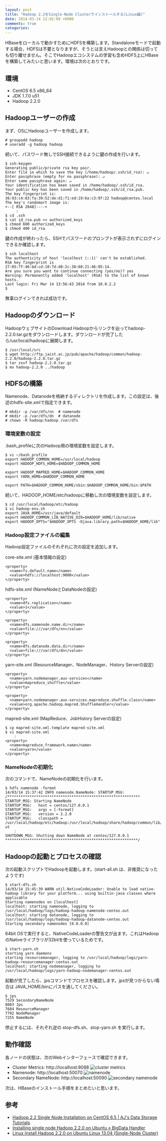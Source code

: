 ```yaml
---
layout: post
title: "Hadoop 2.2をSingle-Node Clusterでインストールする(Linux編)"
date: 2014-03-14 12:02:09 +0900
comments: true
categories: 
---
```

HBaseをローカルで動かすためにHDFSを構築します。Standaloneモードで起動する場合、HDFSは不要となりますが、そうとは言えHadoopとの関係は切っても切り離せません。そこでHadoopエコシステムの学習も含めHDFS上にHBaseを構築してみたいと思います。環境は次のとおりです。

## 環境
* CentOS 6.5 x86_64
* JDK 1.7.0 u51
* Hadoop 2.2.0

## Hadoopユーザーの作成
まず、OSにHadoopユーザーを作成します。

    # groupadd hadoop
    # useradd -g hadoop hadoop

続いて、パスワード無しでSSH接続できるように鍵の作成を行います。

    $ ssh-keygen
    Generating public/private rsa key pair.
    Enter file in which to save the key (/home/hadoop/.ssh/id_rsa): ↵ 
    Enter passphrase (empty for no passphrase): ↵ 
    Enter same passphrase again: ↵ 
    Your identification has been saved in /home/hadoop/.ssh/id_rsa.
    Your public key has been saved in /home/hadoop/.ssh/id_rsa.pub.
    The key fingerprint is:
    36:93:c4:83:fa:39:52:de:d1:f1:ed:19:6a:c3:97:22 hadoop@centos.local
    The key's randomart image is:
    +--[ RSA 2048]----+
         :
    $ cd .ssh
    $ cat id_rsa.pub >> authorized_keys
    $ chmod 600 authorized_keys
    $ chmod 400 id_rsa

鍵の作成が終わったら、SSHでパスワードのプロンプトが表示されずにログインできるか確認します。

    $ ssh localhost
    The authenticity of host 'localhost (::1)' can't be established.
    RSA key fingerprint is 27:05:7f:46:bd:cd:10:7d:d8:2c:38:60:21:46:05:14.
    Are you sure you want to continue connecting (yes/no)? yes
    Warning: Permanently added 'localhost' (RSA) to the list of known hosts.
    Last login: Fri Mar 14 13:56:43 2014 from 10.0.2.2
    $

無事ログインできれば成功です。

## Hadoopのダウンロード

HadoopウェブサイトのDownload Hadoopからリンクを辿ってhadoop-2.2.0.tar.gzをダウンロードします。ダウンロードが完了したら/usr/local/hadoopに展開します。

    $ /usr/local/src
    $ wget http://ftp.jaist.ac.jp/pub/apache/hadoop/common/hadoop-2.2.0/hadoop-2.2.0.tar.gz 
    $ tar zxvf hadoop-2.2.0.tar.gz
    $ mv hadoop-2.2.0 ../hadoop

## HDFSの構築

Namenode、Datanodeを格納するディレクトリを作成します。この設定は、後述のhdfs-site.xmlで指定できます。

    # mkdir -p /var/dfs/nn  # namenode
    # mkdir -p /var/dfs/dn  # datanode
    # chown -R hadoop:hadoop /var/dfs

### 環境変数の設定

.bash_profileに次のHadoop用の環境変数を設定します。

    $ vi ~/bash_profile
    export HADOOP_COMMON_HOME=/usr/local/hadoop
    export HADOOP_HDFS_HOME=$HADOOP_COMMON_HOME
    
    export HADOOP_MAPRED_HOME=$HADOOP_COMMON_HOME
    export YARN_HOME=$HADOOP_COMMON_HOME

    export PATH=$HADOOP_COMMON_HOME/sbin:$HADOOP_COMMON_HOME/bin:$PATH

続いて、HADOOP_HOME/etc/hadoopに移動し次の環境変数を設定します。

    $ cd /usr/local/hadoop/etc/hadoop
    $ vi hadoop-env.sh 
    export JAVA_HOME=/usr/java/default
    export HADOOP_COMMON_LIB_NATIVE_DIR=$HADOOP_HOME/lib/native
    export HADOOP_OPTS="$HADOOP_OPTS -Djava.library.path=$HADOOP_HOME/lib"

### Hadoop設定ファイルの編集

Hadoop設定ファイルのそれぞれに次の設定を追加します。

core-site.xml (基本情報の設定)

    <property>
      <name>fs.default.name</name>
      <value>hdfs://localhost:9000</value>
    </property> 
 
hdfs-site.xml (NameNodeとDataNodeの設定)

    <property>
      <name>dfs.replication</name>
      <value>1</value>
    </property>

    <property>
      <name>dfs.namenode.name.dir</name>
      <value>file:///var/dfs/nn</value>
    </property>

    <property>
      <name>dfs.datanode.data.dir</name>
      <value>file:///var/dfs/dn</value>
    </property>

yarn-site.xml (ResourceManager、NodeManager、History Serverの設定)

    <property>
      <name>yarn.nodemanager.aux-services</name>
      <value>mapreduce_shuffle</value>
    </property>

    <property>
      <name>yarn.nodemanager.aux-services.mapreduce.shuffle.class</name>
      <value>org.apache.hadoop.mapred.ShuffleHandler</value>
    </property>

mapred-site.xml (MapReduce、JobHistory Serverの設定)

    $ cp mapred-site.xml.template mapred-site.xml
    $ vi mapred-site.xml
        :
    <property>
      <name>mapreduce.framework.name</name>
      <value>yarn</value>
    </property> 

### NameNodeの初期化

次のコマンドで、NameNodeの初期化を行います。

    $ hdfs namenode -format
    14/03/14 15:37:42 INFO namenode.NameNode: STARTUP_MSG:
    /************************************************************
    STARTUP_MSG: Starting NameNode
    STARTUP_MSG:   host = centos/127.0.0.1
    STARTUP_MSG:   args = [-format]
    STARTUP_MSG:   version = 2.2.0
    STARTUP_MSG:   classpath = /usr/local/hadoop/etc/hadoop:/usr/local/hadoop/share/hadoop/common/lib/jetty-ut
        :
    SHUTDOWN_MSG: Shutting down NameNode at centos/127.0.0.1
    ************************************************************/

## Hadoopの起動とプロセスの確認

次の起動スクリプトでHadoopを起動します。(start-all.sh は、非推奨になったようです)

    $ start-dfs.sh
    14/03/14 15:45:39 WARN util.NativeCodeLoader: Unable to load native-hadoop library for your platform... using builtin-java classes where applicable
    Starting namenodes on [localhost]
    localhost: starting namenode, logging to /usr/local/hadoop/logs/hadoop-hadoop-namenode-centos.out
    localhost: starting datanode, logging to /usr/local/hadoop/logs/hadoop-hadoop-datanode-centos.out
    Starting secondary namenodes [0.0.0.0]

64bit OSで実行すると、NativeCodeLoaderの警告文が出ます。これはHadoopのNativeライブラリが32bitを使っているためです。

    $ start-yarn.sh
    starting yarn daemons
    starting resourcemanager, logging to /usr/local/hadoop/logs/yarn-hadoop-resourcemanager-centos.out
    localhost: starting nodemanager, logging to /usr/local/hadoop/logs/yarn-hadoop-nodemanager-centos.out

起動が完了したら、jpsコマンドでプロセスを確認します。jpsが見つからない場合は JAVA_HOME/binにパスを通してください。

    $ jps
    7529 SecondaryNameNode
    8083 Jps
    7684 ResourceManager
    7792 NodeManager
    7255 NameNode

停止するには、それぞれ逆の stop-dfs.sh、stop-yarn.sh を実行します。

## 動作確認

各ノードの状態は、次のWebインターフェースで確認できます。

* Cluster Metrics: http://localhost:8088
![cluster metrics](/images/20140314/hadoop1.png)
* Namenode: http://localhost:50070
![namenode](/images/20140314/hadoop2.png)
* Secondary NameNode: http://localhost:50090
![secondary namenode](/images/20140314/hadoop3.png)

次は、HBaseのインストール手順をまとめたいと思います。

## 参考
* [Hadoop 2.2 Single Node Installation on CentOS 6.5 | AJ's Data Storage Tutorials](http://alanxelsys.com/2014/02/01/hadoop-2-2-single-node-installation-on-centos-6-5/)
* [Installing single node Hadoop 2.2.0 on Ubuntu « BigData Handler](http://bigdatahandler.com/2013/11/02/installing-single-node-hadoop-2-2-0-on-ubuntu/)
* [Linux Install Hadoop 2.2.0 on Ubuntu Linux 13.04 (Single-Node Cluster)](http://www.ercoppa.org/Linux-Install-Hadoop-220-on-Ubuntu-Linux-1304-Single-Node-Cluster.htm)
